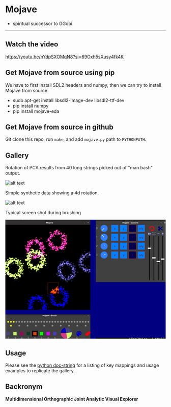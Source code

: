 # Mojave
* spiritual successor to GGobi 
---
## Watch the video

https://youtu.be/nYdpSXOMqN8?si=69Oxh5sXusy4fk4K

## Get Mojave from source using pip 
We have to first install SDL2 headers and numpy, then we can try to install Mojave from source.

* sudo apt-get install libsdl2-image-dev libsdl2-ttf-dev
* pip install numpy
* pip install mojave-eda

## Get Mojave from source in github

Git clone this repo, run `make`, and add `mojave.py` path to `PYTHONPATH`.

## Gallery
Rotation of PCA results from 40 long strings picked out of "man bash" output. 

![alt text](https://github.com/kjplaye/mojave/blob/main/images/example_bash.gif?raw=true)

Simple synthetic data showing a 4d rotation.

![alt text](https://github.com/kjplaye/mojave/blob/main/images/example_toy.gif?raw=true)

Typical screen shot during brushing

![alt text](https://github.com/kjplaye/mojave/blob/main/images/example_mojave.png?raw=true)

## Usage
Please see the [python doc-string](https://github.com/kjplaye/mojave/blob/main/mojave.py#L21) for a listing of key mappings and usage examples to replicate the gallery.

## Backronym

__Multidimensional 
Orthographic 
Joint 
Analytic
Visual 
Explorer__
